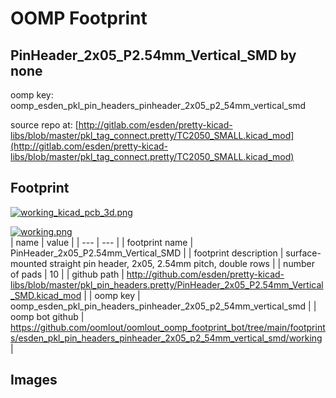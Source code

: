 # OOMP Footprint  
## PinHeader_2x05_P2.54mm_Vertical_SMD  by none  
  
oomp key: oomp_esden_pkl_pin_headers_pinheader_2x05_p2_54mm_vertical_smd  
  
source repo at: [http://gitlab.com/esden/pretty-kicad-libs/blob/master/pkl_tag_connect.pretty/TC2050_SMALL.kicad_mod](http://gitlab.com/esden/pretty-kicad-libs/blob/master/pkl_tag_connect.pretty/TC2050_SMALL.kicad_mod)  
## Footprint  
  
[![working_kicad_pcb_3d.png](working_kicad_pcb_3d_600.png)](working_kicad_pcb_3d.png)  
  
[![working.png](working_600.png)](working.png)  
| name | value | 
| --- | --- | 
| footprint name | PinHeader_2x05_P2.54mm_Vertical_SMD | 
| footprint description | surface-mounted straight pin header, 2x05, 2.54mm pitch, double rows | 
| number of pads | 10 | 
| github path | http://github.com/esden/pretty-kicad-libs/blob/master/pkl_pin_headers.pretty/PinHeader_2x05_P2.54mm_Vertical_SMD.kicad_mod | 
| oomp key | oomp_esden_pkl_pin_headers_pinheader_2x05_p2_54mm_vertical_smd | 
| oomp bot github | https://github.com/oomlout/oomlout_oomp_footprint_bot/tree/main/footprints/esden_pkl_pin_headers_pinheader_2x05_p2_54mm_vertical_smd/working | 
## Images  
